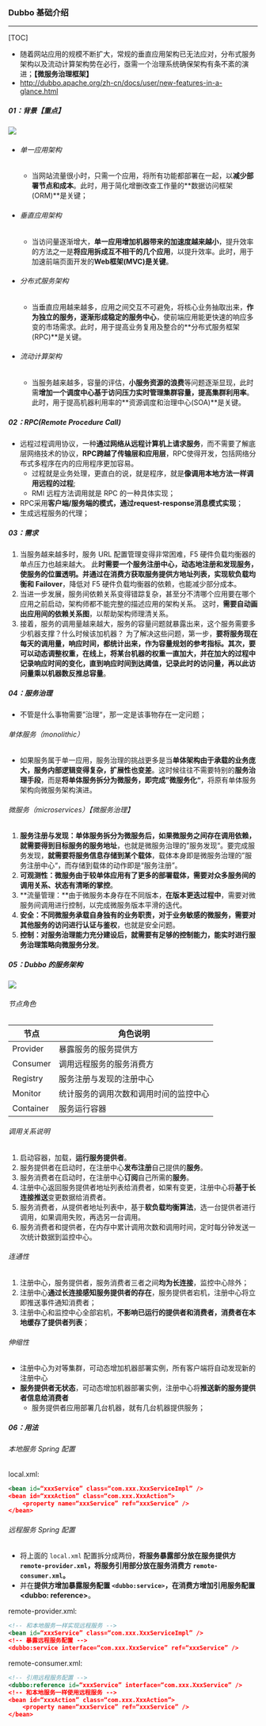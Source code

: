 ### Dubbo 基础介绍

------

[TOC]

- 随着网站应用的规模不断扩大，常规的垂直应用架构已无法应对，分布式服务架构以及流动计算架构势在必行，亟需一个治理系统确保架构有条不紊的演进；**【微服务治理框架】**
- http://dubbo.apache.org/zh-cn/docs/user/new-features-in-a-glance.html

##### 01：背景【重点】

![](/Users/likang/Code/Git/Middleware/06：Dubbo/photos/architecture-roadmap.png)

- ###### 单一应用架构

  - 当网站流量很小时，只需一个应用，将所有功能都部署在一起，以**减少部署节点和成本**。此时，用于简化增删改查工作量的**数据访问框架(ORM)**是关键；

- ###### 垂直应用架构

  - 当访问量逐渐增大，**单一应用增加机器带来的加速度越来越小**，提升效率的方法之一是**将应用拆成互不相干的几个应用**，以提升效率。此时，用于加速前端页面开发的**Web框架(MVC)是关键**。

- ###### 分布式服务架构

  - 当垂直应用越来越多，应用之间交互不可避免，将核心业务抽取出来，**作为独立的服务，逐渐形成稳定的服务中心**，使前端应用能更快速的响应多变的市场需求。此时，用于提高业务复用及整合的**分布式服务框架(RPC)**是关键。

- ###### 流动计算架构

  - 当服务越来越多，容量的评估，**小服务资源的浪费**等问题逐渐显现，此时需**增加一个调度中心基于访问压力实时管理集群容量，提高集群利用率**。此时，用于提高机器利用率的**资源调度和治理中心(SOA)**是关键。 

##### 02：RPC(Remote Procedure Call)

- 远程过程调用协议，一种**通过网络从远程计算机上请求服务**，而不需要了解底层网络技术的协议，**RPC跨越了传输层和应用层**，RPC使得开发，包括网络分布式多程序在内的应用程序更加容易。
  - 过程就是业务处理，更直白的说，就是程序，就是**像调用本地方法一样调用远程的过程**;
  - RMI 远程方法调用就是 RPC 的一种具体实现；
- RPC采用**客户端/服务端的模式，通过request-response消息模式实现**；
- 生成远程服务的代理；

##### 03：需求

1. 当服务越来越多时，服务 URL 配置管理变得非常困难，F5 硬件负载均衡器的单点压力也越来越大。 此**时需要一个服务注册中心，动态地注册和发现服务，使服务的位置透明。并通过在消费方获取服务提供方地址列表，实现软负载均衡和 Failover**，降低对 F5 硬件负载均衡器的依赖，也能减少部分成本。
2. 当进一步发展，服务间依赖关系变得错踪复杂，甚至分不清哪个应用要在哪个应用之前启动，架构师都不能完整的描述应用的架构关系。 这时，**需要自动画出应用间的依赖关系图**，以帮助架构师理清关系。
3. 接着，服务的调用量越来越大，服务的容量问题就暴露出来，这个服务需要多少机器支撑？什么时候该加机器？ 为了解决这些问题，第一步，**要将服务现在每天的调用量，响应时间，都统计出来，作为容量规划的参考指标。其次，要可以动态调整权重，在线上，将某台机器的权重一直加大，并在加大的过程中记录响应时间的变化，直到响应时间到达阈值，记录此时的访问量，再以此访问量乘以机器数反推总容量**。

##### 04：服务治理

- 不管是什么事物需要”治理“，那一定是该事物存在一定问题；

###### 单体服务（monolithic）

- 如果服务属于单一应用，服务治理的挑战更多是当**单体架构由于承载的业务庞大，服务内部逻辑变得复杂，扩展性也变差**。这时候往往不需要特别的**服务治理手段**，而是**将单体服务拆分为微服务，即完成”微服务化“**，将原有单体服务架构向微服务架构演进。

###### 微服务（microservices）【微服务治理】

1. **服务注册与发现：**单体服务拆分为微服务后，如果**微服务之间存在调用依赖，就需要得到目标服务的服务地址**，也就是微服务治理的”服务发现“。要完成服务发现，**就需要将服务信息存储到某个载体**，载体本身即是微服务治理的”服务注册中心“，而存储到载体的动作即是“服务注册”。
2. **可观测性：**微服务由于较单体应用有了更多的部署载体，需要对众多**服务间的调用关系、状态有清晰的掌控**。
3. **流量管理：**由于微服务本身存在不同版本，**在版本更迭过程中**，需要对微服务间调用进行控制，以完成微服务版本平滑的迭代。
4. **安全：**不同微服务承载自身独有的业务职责，对于**业务敏感的微服务，需要对其他服务的访问进行认证与鉴权**，也就是安全问题。
5. **控制：**对服务治理能力充分建设后，就需要有足够的控制能力，能**实时进行服务治理策略向微服务分发**。

##### 05：Dubbo 的服务架构

![](/Users/likang/Code/Git/Middleware/06：Dubbo/photos/Dubbo.png)

###### 节点角色

| 节点      | 角色说明                               |
| --------- | -------------------------------------- |
| Provider  | 暴露服务的服务提供方                   |
| Consumer  | 调用远程服务的服务消费方               |
| Registry  | 服务注册与发现的注册中心               |
| Monitor   | 统计服务的调用次数和调用时间的监控中心 |
| Container | 服务运行容器                           |

###### 调用关系说明

1. 启动容器，加载，**运行服务提供者**。
2. 服务提供者在启动时，在注册中心**发布注册**自己提供的**服务**。
3. 服务消费者在启动时，在注册中心**订阅**自己所需的**服务**。
4. 注册中心返回服务提供者地址列表给消费者，如果有变更，注册中心将**基于长连接推送**变更数据给消费者。
5. 服务消费者，从提供者地址列表中，基于**软负载均衡算法**，选一台提供者进行调用，如果调用失败，再选另一台调用。
6. 服务消费者和提供者，在内存中累计调用次数和调用时间，定时每分钟发送一次统计数据到监控中心。

###### 连通性

1. 注册中心，服务提供者，服务消费者三者之间**均为长连接**，监控中心除外；
2. 注册中心**通过长连接感知服务提供者的存在**，服务提供者宕机，注册中心将立即推送事件通知消费者；
3. 注册中心和监控中心全部宕机，**不影响已运行的提供者和消费者，消费者在本地缓存了提供者列表**；

###### 伸缩性

- 注册中心为对等集群，可动态增加机器部署实例，所有客户端将自动发现新的注册中心
- **服务提供者无状态**，可动态增加机器部署实例，注册中心将**推送新的服务提供者信息给消费者**
  - 服务提供者应用部署几台机器，就有几台机器提供服务；

##### 06：用法

###### 本地服务 Spring 配置

local.xml:

```xml
<bean id=“xxxService” class=“com.xxx.XxxServiceImpl” />
<bean id=“xxxAction” class=“com.xxx.XxxAction”>
    <property name=“xxxService” ref=“xxxService” />
</bean>
```

###### 远程服务 Spring 配置

- 将上面的 `local.xml` 配置拆分成两份，**将服务暴露部分放在服务提供方 `remote-provider.xml`，将服务引用部分放在服务消费方 `remote-consumer.xml`。**
- 并在**提供方增加暴露服务配置 `<dubbo:service>`，在消费方增加引用服务配置 <dubbo: reference>**。

remote-provider.xml:

```xml
<!-- 和本地服务一样实现远程服务 -->
<bean id=“xxxService” class=“com.xxx.XxxServiceImpl” /> 
<!-- 暴露远程服务配置 -->
<dubbo:service interface=“com.xxx.XxxService” ref=“xxxService” /> 
```

remote-consumer.xml:

```xml
<!-- 引用远程服务配置 -->
<dubbo:reference id=“xxxService” interface=“com.xxx.XxxService” />
<!-- 和本地服务一样使用远程服务 -->
<bean id=“xxxAction” class=“com.xxx.XxxAction”> 
    <property name=“xxxService” ref=“xxxService” />
</bean>
```